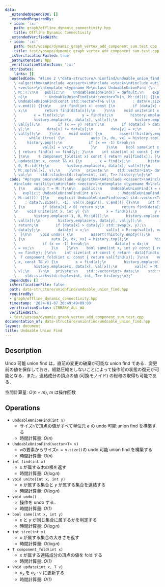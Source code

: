 ```yaml
---
data:
  _extendedDependsOn: []
  _extendedRequiredBy:
  - icon: ':x:'
    path: graph/offline_dynamic_connectivity.hpp
    title: Offline Dynamic Connectivity
  _extendedVerifiedWith:
  - icon: ':x:'
    path: test/yosupo/dynamic_graph_vertex_add_component_sum.test.cpp
    title: test/yosupo/dynamic_graph_vertex_add_component_sum.test.cpp
  _isVerificationFailed: true
  _pathExtension: hpp
  _verificationStatusIcon: ':x:'
  attributes:
    links: []
  bundledCode: "#line 2 \"data-structure/unionfind/undoable_union_find.hpp\"\n#include\
    \ <algorithm>\n#include <cassert>\n#include <stack>\n#include <utility>\n#include\
    \ <vector>\n\ntemplate <typename M>\nclass UndoableUnionFind {\n    using T =\
    \ M::T;\n\n   public:\n    UndoableUnionFind() = default;\n    explicit UndoableUnionFind(int\
    \ n)\n        : UndoableUnionFind(std::vector<T>(n, M::id())) {}\n    explicit\
    \ UndoableUnionFind(const std::vector<T>& v)\n        : data(v.size(), -1), val(v.begin(),\
    \ v.end()) {}\n\n    int find(int x) const {\n        if (data[x] < 0) return\
    \ x;\n        return find(data[x]);\n    }\n\n    void unite(int x, int y) {\n\
    \        x = find(x);\n        y = find(y);\n        history.emplace(-1, 0, M::id());\n\
    \        history.emplace(x, data[x], val[x]);\n        history.emplace(y, data[y],\
    \ val[y]);\n        if (x == y) return;\n        if (data[x] > data[y]) std::swap(x,\
    \ y);\n        data[x] += data[y];\n        data[y] = x;\n        val[x] = M::op(val[x],\
    \ val[y]);\n    }\n\n    void undo() {\n        assert(!history.empty());\n  \
    \      while (true) {\n            auto [x, dx, vx] = history.top();\n       \
    \     history.pop();\n            if (x == -1) break;\n            data[x] = dx;\n\
    \            val[x] = vx;\n        }\n    }\n\n    bool same(int x, int y) const\
    \ { return find(x) == find(y); }\n\n    int size(int x) const { return -data[find(x)];\
    \ }\n\n    T component_fold(int x) const { return val[find(x)]; }\n\n    void\
    \ update(int x, const T& v) {\n        x = find(x);\n        history.emplace(-1,\
    \ 0, M::id());\n        history.emplace(x, data[x], val[x]);\n        val[x] =\
    \ M::op(val[x], v);\n    }\n\n   private:\n    std::vector<int> data;\n    std::vector<T>\
    \ val;\n    std::stack<std::tuple<int, int, T>> history;\n};\n"
  code: "#pragma once\n#include <algorithm>\n#include <cassert>\n#include <stack>\n\
    #include <utility>\n#include <vector>\n\ntemplate <typename M>\nclass UndoableUnionFind\
    \ {\n    using T = M::T;\n\n   public:\n    UndoableUnionFind() = default;\n \
    \   explicit UndoableUnionFind(int n)\n        : UndoableUnionFind(std::vector<T>(n,\
    \ M::id())) {}\n    explicit UndoableUnionFind(const std::vector<T>& v)\n    \
    \    : data(v.size(), -1), val(v.begin(), v.end()) {}\n\n    int find(int x) const\
    \ {\n        if (data[x] < 0) return x;\n        return find(data[x]);\n    }\n\
    \n    void unite(int x, int y) {\n        x = find(x);\n        y = find(y);\n\
    \        history.emplace(-1, 0, M::id());\n        history.emplace(x, data[x],\
    \ val[x]);\n        history.emplace(y, data[y], val[y]);\n        if (x == y)\
    \ return;\n        if (data[x] > data[y]) std::swap(x, y);\n        data[x] +=\
    \ data[y];\n        data[y] = x;\n        val[x] = M::op(val[x], val[y]);\n  \
    \  }\n\n    void undo() {\n        assert(!history.empty());\n        while (true)\
    \ {\n            auto [x, dx, vx] = history.top();\n            history.pop();\n\
    \            if (x == -1) break;\n            data[x] = dx;\n            val[x]\
    \ = vx;\n        }\n    }\n\n    bool same(int x, int y) const { return find(x)\
    \ == find(y); }\n\n    int size(int x) const { return -data[find(x)]; }\n\n  \
    \  T component_fold(int x) const { return val[find(x)]; }\n\n    void update(int\
    \ x, const T& v) {\n        x = find(x);\n        history.emplace(-1, 0, M::id());\n\
    \        history.emplace(x, data[x], val[x]);\n        val[x] = M::op(val[x],\
    \ v);\n    }\n\n   private:\n    std::vector<int> data;\n    std::vector<T> val;\n\
    \    std::stack<std::tuple<int, int, T>> history;\n};"
  dependsOn: []
  isVerificationFile: false
  path: data-structure/unionfind/undoable_union_find.hpp
  requiredBy:
  - graph/offline_dynamic_connectivity.hpp
  timestamp: '2024-01-07 20:49:49+09:00'
  verificationStatus: LIBRARY_ALL_WA
  verifiedWith:
  - test/yosupo/dynamic_graph_vertex_add_component_sum.test.cpp
documentation_of: data-structure/unionfind/undoable_union_find.hpp
layout: document
title: Undoable Union Find
---
```


## Description

Undo 可能 union find は，直前の変更の破棄が可能な union find である．変更前の値を保存しておき，経路圧縮をしないことによって操作前の状態の復元が可能となる．また，連結成分の頂点の値 (可換モノイド) の総和の取得も可能である．

空間計算量: $O(n + m)$, $m$ は操作回数

## Operations

- `UndoableUnionFind(int n)`
    - サイズ`n`で頂点の値がすべて単位元 $e$ の undo 可能 union find を構築する
    - 時間計算量: $O(n)$
- `UndoableUnionFind(vector<T> v)`
    - `v`の要素からサイズ`n = v.size()`の undo 可能 union find を構築する
    - 時間計算量: $O(n)$
- `int find(int x)`
    - $x$ が属する木の根を返す
    - 時間計算量: $O(\log n)$
- `void unite(int x, int y)`
    - $x$ が属する集合と $y$ が属する集合を連結する
    - 時間計算量: $O(\log n)$
- `void undo()`
    - 操作を undo する．
    - 時間計算量: $O(1)$
- `bool same(int x, int y)`
    - $x$ と $y$ が同じ集合に属するかを判定する
    - 時間計算量: $O(\log n)$
- `int size(int x)`
    - $x$ が属する集合の大きさを返す
    - 時間計算量: $O(\log n)$
- `T component_fold(int x)`
    - $x$ が属する連結成分の頂点の値を fold する
    - 時間計算量: $O(1)$
- `void update(int x, T v)`
    - $a_x$ を $a_x \cdot v$ に更新する
    - 時間計算量: $O(1)$